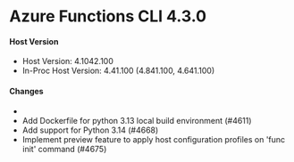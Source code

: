 # Azure Functions CLI 4.3.0

#### Host Version

- Host Version: 4.1042.100
- In-Proc Host Version: 4.41.100 (4.841.100, 4.641.100)

#### Changes

- <entry>
- Add Dockerfile for python 3.13 local build environment (#4611)
- Add support for Python 3.14 (#4668)
- Implement preview feature to apply host configuration profiles on 'func init' command (#4675)
